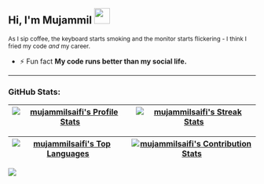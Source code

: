   <h2>
    <span>Hi, I'm Mujammil</span>
    <span><img src="https://media4.giphy.com/media/8N2wP9LffgeLz3vwcc/giphy.gif?cid=790b7611a9b35b2f6245c30cf9fbb74eaf27d1142bddaa45&rid=giphy.gif&ct=s" width="32" /></span>
  </h2>
    <p style="font-size:12px">As I sip coffee, the keyboard starts smoking and the monitor starts flickering - I think I fried my code <i>and</i> my career.</p>

- ⚡ Fun fact **My code runs better than my social life.**

---

<h3>GitHub Stats:</h3>

| [![mujammilsaifi's Profile Stats](https://github-readme-stats.vercel.app/api?username=mujammilsaifi&show_icons=true&theme=github_dark&count_private=true&hide_border=true)](https://github.com/mujammilsaifi?tab=repositories) | [![mujammilsaifi's Streak Stats](https://nirzak-streak-stats.vercel.app?user=mujammilsaifi&theme=github-dark-blue&hide_border=true&card_width=480)](https://github.com/mujammilsaifi?tab=repositories) |
| :-----------------------------------------------------------------------------------------------------------------------------------------------: | :------------------------------------------------------------------------------------------------------------------------: |


| [![mujammilsaifi's Top Languages](https://github-readme-stats.vercel.app/api/top-langs?username=mujammilsaifi&size_weight=0.5&count_weight=0.5&show_icons=true&theme=github_dark&layout=compact&hide_border=true&card_width=480)](https://github.com/mujammilsaifi?tab=repositories)  | [![mujammilsaifi's Contribution Stats](https://github-contributor-stats.vercel.app/api?username=mujammilsaifi&limit=3&theme=github_dark&hide_border=true&combine_all_yearly_contributions=true&card_width=480)](https://github.com/mujammilsaifi?tab=repositories) |
| :-----------------------------------------------------------------------------------------------------------------------------------------------: | :------------------------------------------------------------------------------------------------------------------------: |

[![](https://komarev.com/ghpvc/?username=mujammilsaifi&color=blue&style=flat-square&base=600&abbreviated=true)](https://github.com/mujammilsaifi?tab=repositories)
